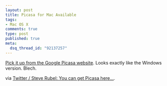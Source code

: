 ```yaml
--- 
layout: post
title: Picasa for Mac Available
tags: 
- Mac OS X
comments: true
type: post
published: true
meta: 
  dsq_thread_id: "92137257"
---
```

<a href="http://picasa.google.com/mac/">Pick it up from the Google Picasa website</a>. Looks exactly like the Windows version. Blech.

via <a href="http://twitter.com/steverubel/status/1098137489">Twitter / Steve Rubel: You can get Picasa here...</a>.
